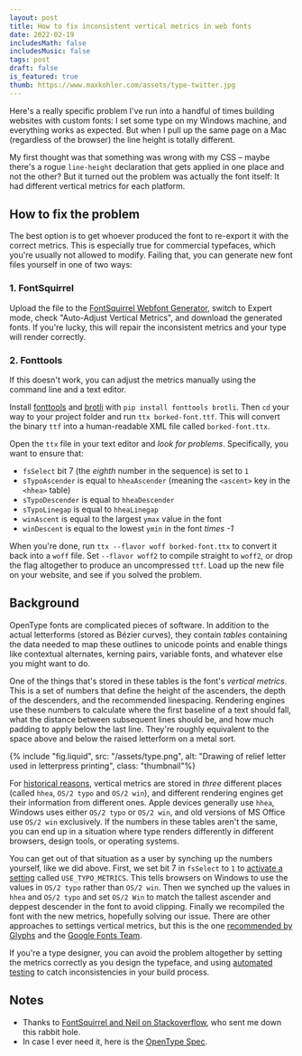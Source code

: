 ```yaml
---
layout: post
title: How to fix inconsistent vertical metrics in web fonts
date: 2022-02-19
includesMath: false
includesMusic: false
tags: post
draft: false
is_featured: true
thumb: https://www.maxkohler.com/assets/type-twitter.jpg
---
```


Here's a really specific problem I've run into a handful of times building websites with custom fonts: I set some type on my Windows machine, and everything works as expected. But when I pull up the same page on a Mac (regardless of the browser) the line height is totally different.

My first thought was that something was wrong with my CSS – maybe there's a rogue `line-height` declaration that gets applied in one place and not the other? But it turned out the problem was actually the font itself: It had different vertical metrics for each platform.

## How to fix the problem

The best option is to get whoever produced the font to re-export it with the correct metrics. This is especially true for commercial typefaces, which you're usually not allowed to modify. Failing that, you can generate new font files yourself in one of two ways:

### 1. FontSquirrel

Upload the file to the [FontSquirrel Webfont Generator](https://www.fontsquirrel.com/tools/webfont-generator), switch to Expert mode, check "Auto-Adjust Vertical Metrics", and download the generated fonts. If you're lucky, this will repair the inconsistent metrics and your type will render correctly.

### 2. Fonttools

If this doesn't work, you can adjust the metrics manually using the command line and a text editor.

Install [fonttools](https://github.com/fonttools/fonttools#what-is-this) and [brotli](https://github.com/google/brotli) with `pip install fonttools brotli`. Then `cd` your way to your project folder and run `ttx borked-font.ttf`. This will convert the binary `ttf` into a human-readable XML file called `borked-font.ttx`.

Open the `ttx` file in your text editor and _look for problems_. Specifically, you want to ensure that:

- `fsSelect` bit 7 (the _eighth_ number in the sequence) is set to `1`
- `sTypoAscender` is equal to `hheaAscender` (meaning the `<ascent>` key in the `<hhea>` table)
- `sTypoDescender` is equal to `hheaDescender`
- `sTypoLinegap` is equal to `hheaLinegap`
- `winAscent` is equal to the largest `ymax` value in the font
- `winDescent` is equal to the lowest `ymin` in the font _times -1_

When you're done, run `ttx --flavor woff borked-font.ttx` to convert it back into a `woff` file. Set `--flavor woff2` to compile straight to `woff2`, or drop the flag altogether to produce an uncompressed `ttf`. Load up the new file on your website, and see if you solved the problem.

## Background

OpenType fonts are complicated pieces of software. In addition to the actual letterforms (stored as Bézier curves), they contain _tables_ containing the data needed to map these outlines to unicode points and enable things like contextual alternates, kerning pairs, variable fonts, and whatever else you might want to do.

One of the things that's stored in these tables is the font's _vertical metrics_. This is a set of numbers that define the height of the ascenders, the depth of the descenders, and the recommended linespacing. Rendering engines use these numbers to calculate where the first baseline of a text should fall, what the distance between subsequent lines should be, and how much padding to apply below the last line. They're roughly equivalent to the space above and below the raised letterform on a metal sort.

{% include "fig.liquid", src: "/assets/type.png", alt: "Drawing of relief letter used in letterpress printing", class: "thumbnail"%}

For [historical reasons](https://docs.microsoft.com/en-us/typography/opentype/), vertical metrics are stored in _three_ different places (called `hhea`, `OS/2 typo` and `OS/2 win`), and different rendering engines get their information from different ones. Apple devices generally use `hhea`, Windows uses either `OS/2 typo` or `OS/2 win`, and old versions of MS Office use `OS/2 win` exclusively. If the numbers in these tables aren't the same, you can end up in a situation where type renders differently in different browsers, design tools, or operating systems.

You can get out of that situation as a user by synching up the numbers yourself, like we did above. First, we set bit 7 in `fsSelect` to `1` to [activate a setting](https://docs.microsoft.com/en-us/typography/opentype/spec/os2#fsselection) called `USE_TYPO_METRICS`. This tells browsers on Windows to use the values in `OS/2 typo` rather than `OS/2 win`. Then we synched up the values in `hhea` and `OS/2 typo` and set `OS/2 Win` to match the tallest ascender and deppest descender in the font to avoid clipping. Finally we recompiled the font with the new metrics, hopefully solving our issue. There are other approaches to settings vertical metrics, but this is the one [recommended by Glyphs](https://glyphsapp.com/learn/vertical-metrics#g-the-webfontstrategy-2019) and the [Google Fonts Team](https://github.com/googlefonts/gf-docs/tree/main/VerticalMetrics#vertical-metrics).

If you're a type designer, you can avoid the problem altogether by setting the metrics correctly as you design the typeface, and using [automated testing](https://github.com/googlefonts/fontbakery) to catch inconsistencies in your build process.

## Notes

- Thanks to [FontSquirrel and Neil on Stackoverflow](https://stackoverflow.com/questions/10044130/custom-fonts-with-different-vertical-metrics-between-oss), who sent me down this rabbit hole.
- In case I ever need it, here is the [OpenType Spec](https://docs.microsoft.com/en-us/typography/opentype/spec/hhea).
